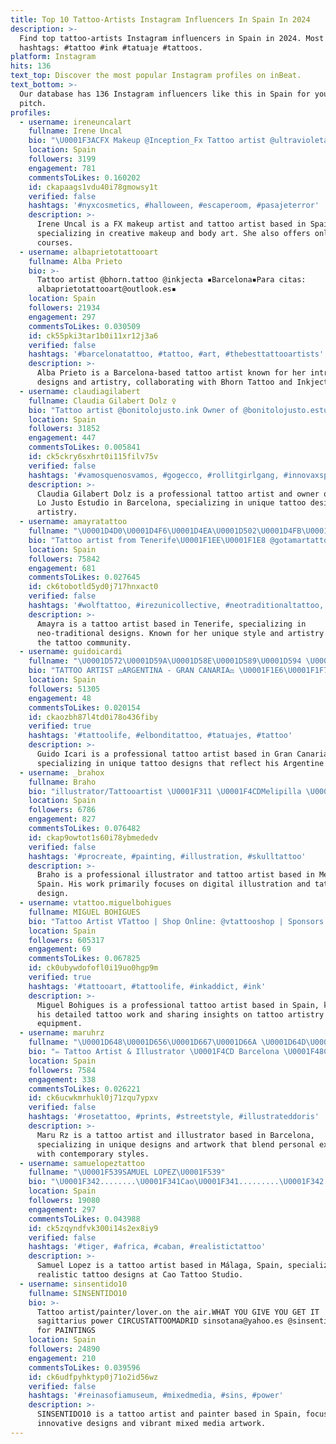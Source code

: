 ```yaml
---
title: Top 10 Tattoo-Artists Instagram Influencers In Spain In 2024
description: >-
  Find top tattoo-artists Instagram influencers in Spain in 2024. Most popular
  hashtags: #tattoo #ink #tatuaje #tattoos.
platform: Instagram
hits: 136
text_top: Discover the most popular Instagram profiles on inBeat.
text_bottom: >-
  Our database has 136 Instagram influencers like this in Spain for you to
  pitch.
profiles:
  - username: ireneuncalart
    fullname: Irene Uncal
    bio: "\U0001F3ACFX Makeup @Inception_Fx Tattoo artist @ultravioleta_infrarrojo_tattoo \U0001F9DA\U0001F3FC‍♀️ⒻⓊⓃⓈⒾⓏⒺⒹ \U0001F468\U0001F3FB‍\U0001F9B0 Redophile @ultravioleta_infrarrojo ⬇️Cursos Online⬇️"
    location: Spain
    followers: 3199
    engagement: 781
    commentsToLikes: 0.160202
    id: ckapaags1vdu40i78gmowsy1t
    verified: false
    hashtags: '#nyxcosmetics, #halloween, #escaperoom, #pasajeterror'
    description: >-
      Irene Uncal is a FX makeup artist and tattoo artist based in Spain,
      specializing in creative makeup and body art. She also offers online
      courses.
  - username: albaprietotattooart
    fullname: Alba Prieto
    bio: >-
      Tattoo artist @bhorn.tattoo @inkjecta ▪️Barcelona▪️Para citas:
      albaprietotattooart@outlook.es▪️
    location: Spain
    followers: 21934
    engagement: 297
    commentsToLikes: 0.030509
    id: ck55pki3tar1b0i11xr12j3a6
    verified: false
    hashtags: '#barcelonatattoo, #tattoo, #art, #thebesttattooartists'
    description: >-
      Alba Prieto is a Barcelona-based tattoo artist known for her intricate
      designs and artistry, collaborating with Bhorn Tattoo and Inkjecta.
  - username: claudiagilabert
    fullname: Claudia Gilabert Dolz ♀
    bio: "Tattoo artist @bonitolojusto.ink Owner of @bonitolojusto.estudio claudiagilabertcontacto@gmail.com \U0001F4CDBCN"
    location: Spain
    followers: 31852
    engagement: 447
    commentsToLikes: 0.005841
    id: ck5ckry6sxhrt0i115filv75v
    verified: false
    hashtags: '#vamosquenosvamos, #gogecco, #rollitgirlgang, #innovaxsprinter'
    description: >-
      Claudia Gilabert Dolz is a professional tattoo artist and owner of Bonito
      Lo Justo Estudio in Barcelona, specializing in unique tattoo designs and
      artistry.
  - username: amayratattoo
    fullname: "\U0001D4D0\U0001D4F6\U0001D4EA\U0001D502\U0001D4FB\U0001D4EA"
    bio: "Tattoo artist from Tenerife\U0001F1EE\U0001F1E8 @gotamartattoo"
    location: Spain
    followers: 75842
    engagement: 681
    commentsToLikes: 0.027645
    id: ck6tobotld5yd0j717hnxact0
    verified: false
    hashtags: '#wolftattoo, #irezunicollective, #neotraditionaltattoo, #neotradeu'
    description: >-
      Amayra is a tattoo artist based in Tenerife, specializing in
      neo-traditional designs. Known for her unique style and artistry within
      the tattoo community.
  - username: guidoicardi
    fullname: "\U0001D572\U0001D59A\U0001D58E\U0001D589\U0001D594 \U0001D574\U0001D588\U0001D586\U0001D597\U0001D589\U0001D58E"
    bio: "TATTOO ARTIST ⚖️ARGENTINA - GRAN CANARIA⚖️ \U0001F1E6\U0001F1F7\U0001F1EE\U0001F1E8"
    location: Spain
    followers: 51305
    engagement: 48
    commentsToLikes: 0.020154
    id: ckaozbh87l4td0i78o436fiby
    verified: true
    hashtags: '#tattoolife, #elbonditattoo, #tatuajes, #tattoo'
    description: >-
      Guido Icari is a professional tattoo artist based in Gran Canaria,
      specializing in unique tattoo designs that reflect his Argentine heritage.
  - username: _brahox
    fullname: Braho
    bio: "illustrator/Tattooartist \U0001F311 \U0001F4CDMelipilla \U0001F6AB no pacos \U0001F6ABNo DM #brahimjadur Agenda en Abril \U0001F1E8\U0001F1F1\U0001F4E9 Brahimjadur.art@gmail.com o link\U0001F447\U0001F3FB"
    location: Spain
    followers: 6786
    engagement: 827
    commentsToLikes: 0.076482
    id: ckap9owtot1s60i78ybmededv
    verified: false
    hashtags: '#procreate, #painting, #illustration, #skulltattoo'
    description: >-
      Braho is a professional illustrator and tattoo artist based in Melipilla,
      Spain. His work primarily focuses on digital illustration and tattoo
      design.
  - username: vtattoo.miguelbohigues
    fullname: MIGUEL BOHIGUES
    bio: "Tattoo Artist VTattoo | Shop Online: @vtattooshop | Sponsors: @fistflame \U0001F525\U0001F525 \U0001F525 @cheyenne_tattooequipment"
    location: Spain
    followers: 605317
    engagement: 69
    commentsToLikes: 0.067825
    id: ck0ubywdofofl0i19uo0hgp9m
    verified: true
    hashtags: '#tattooart, #tattoolife, #inkaddict, #ink'
    description: >-
      Miguel Bohigues is a professional tattoo artist based in Spain, known for
      his detailed tattoo work and sharing insights on tattoo artistry and
      equipment.
  - username: maruhrz
    fullname: "\U0001D648\U0001D656\U0001D667\U0001D66A \U0001D64D\U0001D66F ✨"
    bio: "✏️ Tattoo Artist & Illustrator \U0001F4CD Barcelona \U0001F48C @seny_tattoos \U0001F4EA maruhrz@gmail.com ✨@maryarzz"
    location: Spain
    followers: 7584
    engagement: 338
    commentsToLikes: 0.026221
    id: ck6ucwkmrhukl0j71zqu7ypxv
    verified: false
    hashtags: '#rosetattoo, #prints, #streetstyle, #illustrateddoris'
    description: >-
      Maru Rz is a tattoo artist and illustrator based in Barcelona,
      specializing in unique designs and artwork that blend personal expression
      with contemporary styles.
  - username: samuelopeztattoo
    fullname: "\U0001F539SAMUEL LOPEZ\U0001F539"
    bio: "\U0001F342........\U0001F341Cao\U0001F341.........\U0001F342 ▪️ Tattoo artist ▪️ ▪️ @caotattoostudio ▪️ ▪️ Málaga, Spain ▪️"
    location: Spain
    followers: 19080
    engagement: 297
    commentsToLikes: 0.043988
    id: ck5zqyndfvk300i14s2ex8iy9
    verified: false
    hashtags: '#tiger, #africa, #caban, #realistictattoo'
    description: >-
      Samuel Lopez is a tattoo artist based in Málaga, Spain, specializing in
      realistic tattoo designs at Cao Tattoo Studio.
  - username: sinsentido10
    fullname: SINSENTIDO10
    bio: >-
      Tattoo artist/painter/lover.on the air.WHAT YOU GIVE YOU GET IT
      sagittarius power CIRCUSTATTOOMADRID sinsotana@yahoo.es @sinsentido.art
      for PAINTINGS
    location: Spain
    followers: 24890
    engagement: 210
    commentsToLikes: 0.039596
    id: ck6udfpyhktyp0j71o2id56wz
    verified: false
    hashtags: '#reinasofiamuseum, #mixedmedia, #sins, #power'
    description: >-
      SINSENTIDO10 is a tattoo artist and painter based in Spain, focusing on
      innovative designs and vibrant mixed media artwork.
---
```



